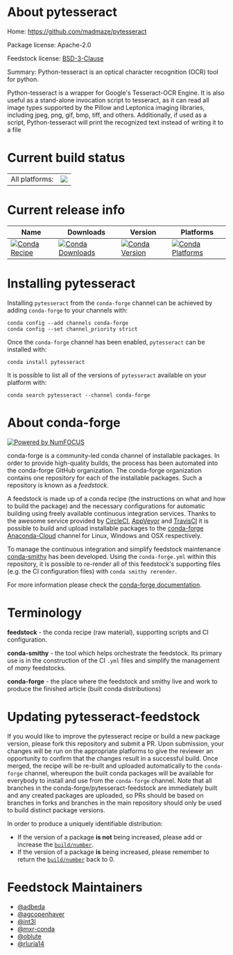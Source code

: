 About pytesseract
=================

Home: https://github.com/madmaze/pytesseract

Package license: Apache-2.0

Feedstock license: [BSD-3-Clause](https://github.com/conda-forge/pytesseract-feedstock/blob/master/LICENSE.txt)

Summary: Python-tesseract is an optical character recognition (OCR) tool for python.

Python-tesseract is a wrapper for Google's Tesseract-OCR Engine.
It is also useful as a stand-alone invocation script to tesseract,
as it can read all image types supported by the Pillow and Leptonica
imaging libraries, including jpeg, png, gif, bmp, tiff, and others.
Additionally, if used as a script, Python-tesseract will print the
recognized text instead of writing it to a file


Current build status
====================


<table><tr><td>All platforms:</td>
    <td>
      <a href="https://dev.azure.com/conda-forge/feedstock-builds/_build/latest?definitionId=7083&branchName=master">
        <img src="https://dev.azure.com/conda-forge/feedstock-builds/_apis/build/status/pytesseract-feedstock?branchName=master">
      </a>
    </td>
  </tr>
</table>

Current release info
====================

| Name | Downloads | Version | Platforms |
| --- | --- | --- | --- |
| [![Conda Recipe](https://img.shields.io/badge/recipe-pytesseract-green.svg)](https://anaconda.org/conda-forge/pytesseract) | [![Conda Downloads](https://img.shields.io/conda/dn/conda-forge/pytesseract.svg)](https://anaconda.org/conda-forge/pytesseract) | [![Conda Version](https://img.shields.io/conda/vn/conda-forge/pytesseract.svg)](https://anaconda.org/conda-forge/pytesseract) | [![Conda Platforms](https://img.shields.io/conda/pn/conda-forge/pytesseract.svg)](https://anaconda.org/conda-forge/pytesseract) |

Installing pytesseract
======================

Installing `pytesseract` from the `conda-forge` channel can be achieved by adding `conda-forge` to your channels with:

```
conda config --add channels conda-forge
conda config --set channel_priority strict
```

Once the `conda-forge` channel has been enabled, `pytesseract` can be installed with:

```
conda install pytesseract
```

It is possible to list all of the versions of `pytesseract` available on your platform with:

```
conda search pytesseract --channel conda-forge
```


About conda-forge
=================

[![Powered by
NumFOCUS](https://img.shields.io/badge/powered%20by-NumFOCUS-orange.svg?style=flat&colorA=E1523D&colorB=007D8A)](https://numfocus.org)

conda-forge is a community-led conda channel of installable packages.
In order to provide high-quality builds, the process has been automated into the
conda-forge GitHub organization. The conda-forge organization contains one repository
for each of the installable packages. Such a repository is known as a *feedstock*.

A feedstock is made up of a conda recipe (the instructions on what and how to build
the package) and the necessary configurations for automatic building using freely
available continuous integration services. Thanks to the awesome service provided by
[CircleCI](https://circleci.com/), [AppVeyor](https://www.appveyor.com/)
and [TravisCI](https://travis-ci.com/) it is possible to build and upload installable
packages to the [conda-forge](https://anaconda.org/conda-forge)
[Anaconda-Cloud](https://anaconda.org/) channel for Linux, Windows and OSX respectively.

To manage the continuous integration and simplify feedstock maintenance
[conda-smithy](https://github.com/conda-forge/conda-smithy) has been developed.
Using the ``conda-forge.yml`` within this repository, it is possible to re-render all of
this feedstock's supporting files (e.g. the CI configuration files) with ``conda smithy rerender``.

For more information please check the [conda-forge documentation](https://conda-forge.org/docs/).

Terminology
===========

**feedstock** - the conda recipe (raw material), supporting scripts and CI configuration.

**conda-smithy** - the tool which helps orchestrate the feedstock.
                   Its primary use is in the construction of the CI ``.yml`` files
                   and simplify the management of *many* feedstocks.

**conda-forge** - the place where the feedstock and smithy live and work to
                  produce the finished article (built conda distributions)


Updating pytesseract-feedstock
==============================

If you would like to improve the pytesseract recipe or build a new
package version, please fork this repository and submit a PR. Upon submission,
your changes will be run on the appropriate platforms to give the reviewer an
opportunity to confirm that the changes result in a successful build. Once
merged, the recipe will be re-built and uploaded automatically to the
`conda-forge` channel, whereupon the built conda packages will be available for
everybody to install and use from the `conda-forge` channel.
Note that all branches in the conda-forge/pytesseract-feedstock are
immediately built and any created packages are uploaded, so PRs should be based
on branches in forks and branches in the main repository should only be used to
build distinct package versions.

In order to produce a uniquely identifiable distribution:
 * If the version of a package **is not** being increased, please add or increase
   the [``build/number``](https://docs.conda.io/projects/conda-build/en/latest/resources/define-metadata.html#build-number-and-string).
 * If the version of a package **is** being increased, please remember to return
   the [``build/number``](https://docs.conda.io/projects/conda-build/en/latest/resources/define-metadata.html#build-number-and-string)
   back to 0.

Feedstock Maintainers
=====================

* [@adbeda](https://github.com/adbeda/)
* [@agcopenhaver](https://github.com/agcopenhaver/)
* [@int3l](https://github.com/int3l/)
* [@mxr-conda](https://github.com/mxr-conda/)
* [@oblute](https://github.com/oblute/)
* [@rluria14](https://github.com/rluria14/)

